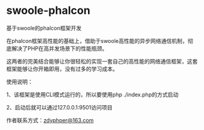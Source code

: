 # swoole-phalcon
基于swoole的phalcon框架开发

在phalcon框架高性能的基础上，借助于swoole高性能的异步网络通信机制，彻底解决了PHP在高并发场景下的性能瓶颈。

这两者的完美结合能够让你很轻松的实现一套自己的高性能的网络通信框架，这套框架能够让你开箱即用，没有过多的学习成本。

使用说明：

1、该框架是使用CLI模式运行的，所以要使用php ./index.php的方式启动

2、启动后就可以通过127.0.0.1:9501访问项目


作者联系方式：zdyphper@163.com
